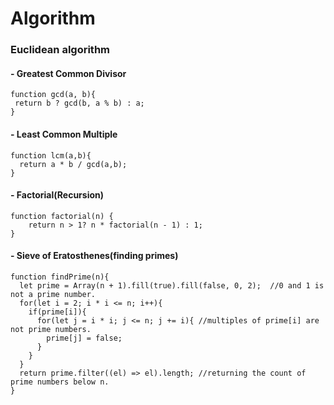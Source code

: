 # Algorithm

### Euclidean algorithm

#### - Greatest Common Divisor

```
function gcd(a, b){
 return b ? gcd(b, a % b) : a;
}
```

#### - Least Common Multiple

```
function lcm(a,b){
  return a * b / gcd(a,b);
}
```

#### - Factorial(Recursion)

```
function factorial(n) {
	return n > 1? n * factorial(n - 1) : 1;
}
```

#### - Sieve of Eratosthenes(finding primes)

```
function findPrime(n){
  let prime = Array(n + 1).fill(true).fill(false, 0, 2);  //0 and 1 is not a prime number.
  for(let i = 2; i * i <= n; i++){
    if(prime[i]){
      for(let j = i * i; j <= n; j += i){ //multiples of prime[i] are not prime numbers.
        prime[j] = false;
      }
    }
  }
  return prime.filter((el) => el).length; //returning the count of prime numbers below n.
}
```
